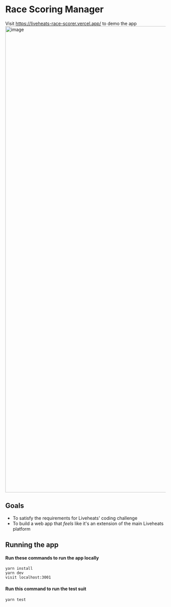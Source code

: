 # Race Scoring Manager
Visit https://liveheats-race-scorer.vercel.app/ to demo the app
<img width="1465" alt="image" src="https://github.com/user-attachments/assets/e6556ac3-9f2f-4279-b8a5-0d9a106515be" />

## Goals
- To satisfy the requirements for Liveheats' coding challenge
- To build a web app that _feels_ like it's an extension of the main Liveheats platform

## Running the app

#### Run these commands to run the app locally
```
yarn install
yarn dev
visit localhost:3001
```

#### Run this command to run the test suit
```
yarn test
```

